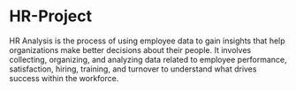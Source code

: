 # HR-Project
HR Analysis is the process of using employee data to gain insights that help organizations make better decisions about their people. It involves collecting, organizing, and analyzing data related to employee performance, satisfaction, hiring, training, and turnover to understand what drives success within the workforce.
